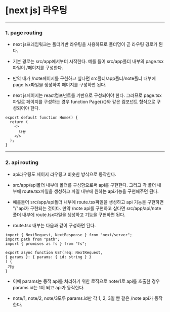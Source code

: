 # [next js] 라우팅

---

### 1. page routing

- next js프레임워크는 폴더기반 라우팅을 사용하므로 폴더명이 곧 라우팅 경로가 된다.

- 기본 경로는 src/app에서부터 시작한다. 예를 들어 src/app폴더 내부의 page.tsx파일이 /페이지를 구성한다.

- 만약 내가 /note페이지를 구현하고 싶다면 src폴더/app폴더/note폴더 내부에 page.tsx파일을 생성하여 페이지를 구성하면 된다.

- next js페이지는 react컴포넌트를 기반으로 구성되어야 한다. 그러므로 page.tsx파일로 페이지를 구성하는 경우 function Page(){}와 같은 컴포넌트 형식으로 구성되어야 한다.

```
export default function Home() {
  return (
    <>
      내용
    </>
  );
}
```

---

### 2. api routing

- api라우팅도 페이지 라우팅고 비슷한 방식으로 동작한다.

- src/app/api폴더 내부에 폴더를 구성함으로써 api를 구현한다. 그리고 각 폴더 내부에 route.tsx파일을 생성하고 파일 내부에 원하는 api기능을 구현해주면 된다.

- 예를들어 src/app/api폴더 내부에 route.tsx파일을 생성하고 api 기능을 구현하면 "/"api가 구현되는 것이다. 만약 /note api를 구현하고 싶다면 src/app/api/note폴더 내부에 route.tsx파일을 생성하고 기능을 구현하면 된다.

- route.tsx 내부는 다음과 같이 구성하면 된다.

```
import { NextRequest, NextResponse } from "next/server";
import path from "path";
import { promises as fs } from "fs";

export async function GET(req: NextRequest,
{ params }: { params: { id: string } }
) {
 기능
}
```

- 이때 params는 동적 api를 처리하기 위한 로직으로 note/1로 api를 호출한 경우 params.id는 1이 되고 api가 동작한다.

- note/1, note/2, note/3모두 params.id만 각 1, 2, 3일 뿐 같은 /note api가 동작한다.
